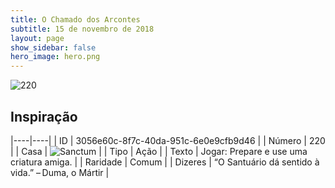 ```yaml
---
title: O Chamado dos Arcontes
subtitle: 15 de novembro de 2018
layout: page
show_sidebar: false
hero_image: hero.png
---
```


![220](https://cdn.keyforgegame.com/media/card_front/pt/341_220_J4PRQX77RXV8_pt.png)

## Inspiração

|----|----|
| ID | 3056e60c-8f7c-40da-951c-6e0e9cfb9d46 |
| Número | 220 |
| Casa | ![Sanctum](https://archonarcana.com/images/thumb/c/c7/Sanctum.png/22px-Sanctum.png "Santuário") |
| Tipo | Ação |
| Texto | Jogar: Prepare e use uma criatura amiga. |
| Raridade | Comum |
| Dizeres | “O Santuário dá sentido à vida.”  – Duma, o Mártir |
